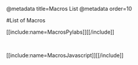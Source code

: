 @metadata title=Macros List
@metadata order=10

#List of Macros

[[include:name=MacrosPylabs]][[/include]]

<br />

[[include:name=MacrosJavascript]][[/include]]